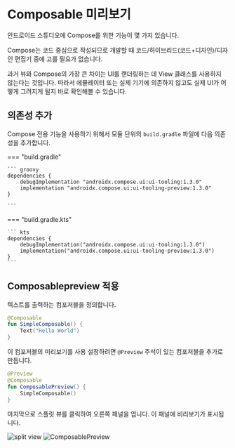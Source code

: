 # Composable 미리보기

안드로이드 스튜디오에 Compose를 위한 기능이 몇 가지 있습니다.

Compose는 코드 중심으로 작성되므로 개발할 때 코드/하이브리드(코드+디자인)/디자인 편집기 중에 고를 필요가 없습니다.

과거 뷰와 Compose의 가장 큰 차이는 UI를 랜더링하는 데 View 클래스를 사용하지 않는다는 것입니다. 따라서 에뮬레이터 또는 실제 기기에 의존하지 않고도 실제 UI가 어떻게 그려지게 될지 바로 확인해볼 수 있습니다.

## 의존성 추가

Compose 전용 기능을 사용하기 위해서 모듈 단위의 `build.gradle` 파일에 다음 의존성을 추가합니다.

=== "build.gradle"

    ``` groovy
    dependencies {
        debugImplementation "androidx.compose.ui:ui-tooling:1.3.0"
        implementation "androidx.compose.ui:ui-tooling-preview:1.3.0"
    }

    ```

=== "build.gradle.kts"

    ``` kts
    dependencies {
        debugImplementation("androidx.compose.ui:ui-tooling:1.3.0")
        implementation("androidx.compose.ui:ui-tooling-preview:1.3.0")
    }
    ```

## Composablepreview 적용

텍스트를 출력하는 컴포저블을 정의합니다.

``` kt title="MainActivity.kt"
@Composable
fun SimpleComposable() {
    Text("Hello World")
}
```

이 컴포저블의 미리보기를 사용 설정하려면 `@Preview` 주석이 있는 컴포저블을 추가로 만듭니다.

``` kt title="MainActivity.kt"
@Preview
@Composable
fun ComposablePreview() {
    SimpleComposable()
}
```

마지막으로 스플릿 뷰를 클릭하여 오른쪽 패널을 엽니다. 이 패널에 비리보기가 표시됩니다.

![split view](https://developer.android.com/static/images/jetpack/compose/tooling-split-view.png)
![ComposablePreview](https://developer.android.com/static/images/jetpack/compose/tooling-simple-preview.png)
